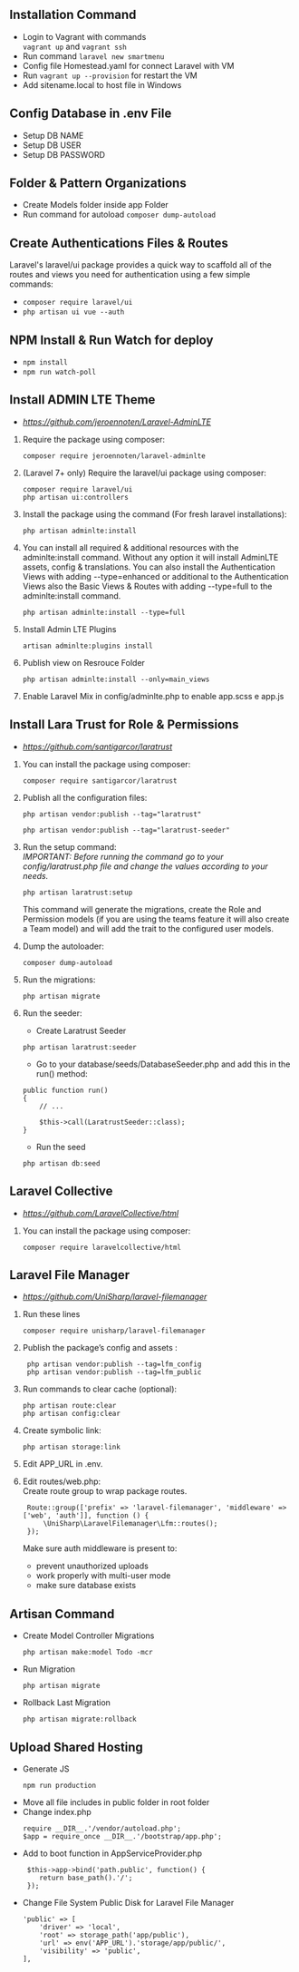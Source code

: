 ## Installation Command
- Login to Vagrant with commands <br>
`vagrant up` and `vagrant ssh` <br>
- Run command 
`laravel new smartmenu`
- Config file Homestead.yaml for connect Laravel with VM
- Run `vagrant up --provision` for restart the VM
- Add sitename.local to host file in Windows

## Config Database in .env File
- Setup DB NAME
- Setup DB USER
- Setup DB PASSWORD

## Folder & Pattern Organizations
- Create Models folder inside app Folder
- Run command for autoload `composer dump-autoload`

## Create Authentications Files & Routes
Laravel's laravel/ui package provides a quick way to scaffold all of the routes and views you need for authentication using a few simple commands:
- `composer require laravel/ui`
- `php artisan ui vue --auth`

## NPM Install & Run Watch for deploy
- `npm install`
- `npm run watch-poll`

## Install ADMIN LTE Theme
- *https://github.com/jeroennoten/Laravel-AdminLTE*
1. Require the package using composer:
    ```
    composer require jeroennoten/laravel-adminlte
    ```
2. (Laravel 7+ only) Require the laravel/ui package using composer:
    ```
    composer require laravel/ui
    php artisan ui:controllers
    ```
3. Install the package using the command (For fresh laravel installations):
    ```
    php artisan adminlte:install
    ```
4. You can install all required & additional resources with the adminlte:install command.
   Without any option it will install AdminLTE assets, config & translations. You can also install the Authentication 
   Views with adding --type=enhanced or additional to the Authentication Views also the Basic Views & Routes with adding 
   --type=full to the adminlte:install command.
    ```
    php artisan adminlte:install --type=full
    ```
   
5. Install Admin LTE Plugins
    ```
    artisan adminlte:plugins install
    ```
   
6. Publish view on Resrouce Folder
    ```
    php artisan adminlte:install --only=main_views
    ```
   
7. Enable Laravel Mix in config/adminlte.php to enable app.scss e app.js

  
## Install Lara Trust for Role & Permissions
- *https://github.com/santigarcor/laratrust*
1. You can install the package using composer:
    ```
    composer require santigarcor/laratrust
    ```
2. Publish all the configuration files:
    ```
    php artisan vendor:publish --tag="laratrust"
   ```
   ```
   php artisan vendor:publish --tag="laratrust-seeder"
   ```
3. Run the setup command:<br>
   *IMPORTANT:   Before running the command go to your config/laratrust.php file and change the values according to your needs.*
   ```
   php artisan laratrust:setup
   ```
   This command will generate the migrations, create the Role and Permission models (if you are using the teams feature it will also create a Team model) and will add the trait to the configured user models.
 4. Dump the autoloader:
    ```
    composer dump-autoload
    ```
 5. Run the migrations:
    ```
    php artisan migrate
    ```
 6. Run the seeder:<br>
    - Create Laratrust Seeder
    ```
    php artisan laratrust:seeder
    ```
    - Go to your database/seeds/DatabaseSeeder.php and add this in the run() method:
    ```
    public function run()
    {
        // ...
    
        $this->call(LaratrustSeeder::class);
    }
    ```  
    - Run the seed
     
    ```
    php artisan db:seed
    ```
## Laravel Collective
- *https://github.com/LaravelCollective/html*
1. You can install the package using composer:
    ```
    composer require laravelcollective/html
    ```
## Laravel File Manager
- *https://github.com/UniSharp/laravel-filemanager*
1. Run these lines
    ```
    composer require unisharp/laravel-filemanager
    ```

2. Publish the package’s config and assets :
    ```
     php artisan vendor:publish --tag=lfm_config
     php artisan vendor:publish --tag=lfm_public
    ```

3. Run commands to clear cache (optional):
    ```
    php artisan route:clear
    php artisan config:clear
    ```
4. Create symbolic link:
    ```
    php artisan storage:link
    ```
5. Edit APP_URL in .env.
 
6. Edit routes/web.php: <br>
Create route group to wrap package routes.
     ```
      Route::group(['prefix' => 'laravel-filemanager', 'middleware' => ['web', 'auth']], function () {
          \UniSharp\LaravelFilemanager\Lfm::routes();
      });
    ```
    Make sure auth middleware is present to:<br>
    - prevent unauthorized uploads
    - work properly with multi-user mode
    - make sure database exists

## Artisan Command
- Create Model Controller Migrations
    ```
    php artisan make:model Todo -mcr
    ```
- Run Migration
    ```
    php artisan migrate
    ```
- Rollback Last Migration
    ```
    php artisan migrate:rollback
    ```

## Upload Shared Hosting
- Generate JS
   ```
  npm run production
   ```
- Move all file includes in public folder in root folder
- Change index.php
    ```
    require __DIR__.'/vendor/autoload.php';
    $app = require_once __DIR__.'/bootstrap/app.php';
    ```
- Add to boot function in AppServiceProvider.php
    ```
     $this->app->bind('path.public', function() {
        return base_path().'/';
     });
    ```
- Change File System Public Disk for Laravel File Manager
    ```
    'public' => [
        'driver' => 'local',
        'root' => storage_path('app/public'),
        'url' => env('APP_URL').'storage/app/public/',
        'visibility' => 'public',
    ],
    ```
